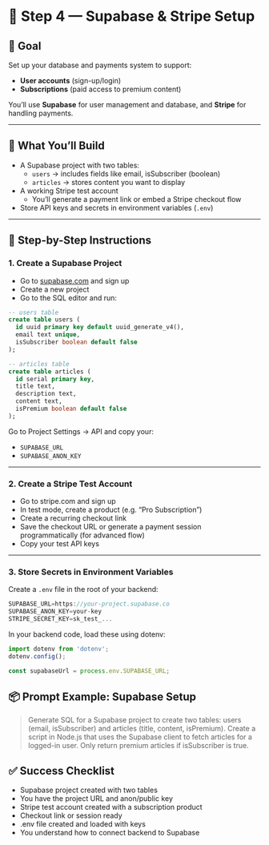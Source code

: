 # 🧰 Step 4 — Supabase & Stripe Setup

## 🎯 Goal

Set up your database and payments system to support:
- **User accounts** (sign-up/login)
- **Subscriptions** (paid access to premium content)

You’ll use **Supabase** for user management and database, and **Stripe** for handling payments.

---

## 🧱 What You’ll Build

- A Supabase project with two tables:
    - `users` → includes fields like email, isSubscriber (boolean)
    - `articles` → stores content you want to display
- A working Stripe test account
    - You’ll generate a payment link or embed a Stripe checkout flow
- Store API keys and secrets in environment variables (`.env`)

---

## 🔑 Step-by-Step Instructions

### 1. Create a Supabase Project

- Go to [supabase.com](https://supabase.com/) and sign up
- Create a new project
- Go to the SQL editor and run:

```sql
-- users table
create table users (
  id uuid primary key default uuid_generate_v4(),
  email text unique,
  isSubscriber boolean default false
);

-- articles table
create table articles (
  id serial primary key,
  title text,
  description text,
  content text,
  isPremium boolean default false
);
```

Go to Project Settings → API and copy your:

- `SUPABASE_URL`
- `SUPABASE_ANON_KEY`

---

### 2. Create a Stripe Test Account
- Go to stripe.com and sign up
- In test mode, create a product (e.g. “Pro Subscription”)
- Create a recurring checkout link
- Save the checkout URL or generate a payment session programmatically (for advanced flow)
- Copy your test API keys

----

### 3. Store Secrets in Environment Variables
Create a `.env` file in the root of your backend:

```js
SUPABASE_URL=https://your-project.supabase.co
SUPABASE_ANON_KEY=your-key
STRIPE_SECRET_KEY=sk_test_...
```

In your backend code, load these using dotenv:
```js
import dotenv from 'dotenv';
dotenv.config();

const supabaseUrl = process.env.SUPABASE_URL;
```

## 📦 Prompt Example: Supabase Setup

> Generate SQL for a Supabase project to create two tables: users (email, isSubscriber) and articles (title, content, isPremium).
Create a script in Node.js that uses the Supabase client to fetch articles for a logged-in user.
Only return premium articles if isSubscriber is true.

## ✅ Success Checklist
- Supabase project created with two tables
- You have the project URL and anon/public key
- Stripe test account created with a subscription product
- Checkout link or session ready
- .env file created and loaded with keys
- You understand how to connect backend to Supabase





